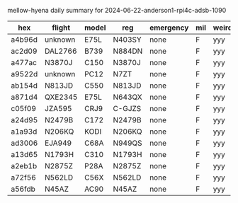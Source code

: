 mellow-hyena daily summary for 2024-06-22-anderson1-rpi4c-adsb-1090

|hex|flight|model|reg|emergency|mil|weirdo|
|--|--|--|--|--|--|--|
|a4b96d|unknown|E75L|N403SY|none|F|yyy|
|ac2d09|DAL2766|B739|N884DN|none|F|yyy|
|a477ac|N3870J|C150|N3870J|none|F|yyy|
|a9522d|unknown|PC12|N7ZT|none|F|yyy|
|ab154d|N813JD|C550|N813JD|none|F|yyy|
|a871d4|QXE2345|E75L|N643QX|none|F|yyy|
|c05f09|JZA595|CRJ9|C-GJZS|none|F|yyy|
|a24d95|N2479B|C172|N2479B|none|F|yyy|
|a1a93d|N206KQ|KODI|N206KQ|none|F|yyy|
|ad3006|EJA949|C68A|N949QS|none|F|yyy|
|a13d65|N1793H|C310|N1793H|none|F|yyy|
|a2eb1b|N2875Z|P28A|N2875Z|none|F|yyy|
|a72f56|N562LD|C56X|N562LD|none|F|yyy|
|a56fdb|N45AZ|AC90|N45AZ|none|F|yyy|
